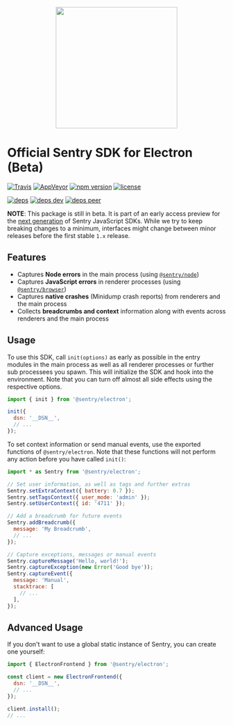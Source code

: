 <p align="center">
  <a href="https://sentry.io" target="_blank" align="center">
    <img src="https://sentry-brand.storage.googleapis.com/sentry-logo-black.png" width="280">
  </a>
  <br />
</p>

# Official Sentry SDK for Electron (Beta)

[![Travis](https://img.shields.io/travis/getsentry/sentry-electron.svg?maxAge=2592000)](https://travis-ci.org/getsentry/sentry-electron)
[![AppVeyor](https://img.shields.io/appveyor/ci/sentry/sentry-electron.svg)](https://ci.appveyor.com/project/sentry/sentry-electron)
[![npm version](https://img.shields.io/npm/v/@sentry/electron.svg)](https://www.npmjs.com/package/@sentry/electron)
[![license](https://img.shields.io/github/license/getsentry/sentry-electron.svg)](https://github.com/getsentry/sentry-electron/blob/master/LICENSE)

[![deps](https://david-dm.org/getsentry/sentry-electron/status.svg)](https://david-dm.org/getsentry/sentry-electron?view=list)
[![deps dev](https://david-dm.org/getsentry/sentry-electron/dev-status.svg)](https://david-dm.org/getsentry/sentry-electron?type=dev&view=list)
[![deps peer](https://david-dm.org/getsentry/sentry-electron/peer-status.svg)](https://david-dm.org/getsentry/sentry-electron?type=peer&view=list)

**NOTE**: This package is still in beta. It is part of an early access preview
for the
[next generation](https://github.com/getsentry/raven-js/tree/next#readme) of
Sentry JavaScript SDKs. While we try to keep breaking changes to a minimum,
interfaces might change between minor releases before the first stable `1.x`
release.

## Features

* Captures **Node errors** in the main process (using
  [`@sentry/node`](https://github.com/getsentry/raven-js/tree/next/packages/node))
* Captures **JavaScript errors** in renderer processes (using
  [`@sentry/browser`](https://github.com/getsentry/raven-js/tree/next/packages/browser))
* Captures **native crashes** (Minidump crash reports) from renderers and the
  main process
* Collects **breadcrumbs and context** information along with events across
  renderers and the main process

## Usage

To use this SDK, call `init(options)` as early as possible in the entry modules
in the main process as well as all renderer processes or further sub processees
you spawn. This will initialize the SDK and hook into the environment. Note that
you can turn off almost all side effects using the respective options.

```javascript
import { init } from '@sentry/electron';

init({
  dsn: '__DSN__',
  // ...
});
```

To set context information or send manual events, use the exported functions of
`@sentry/electron`. Note that these functions will not perform any action before
you have called `init()`:

```javascript
import * as Sentry from '@sentry/electron';

// Set user information, as well as tags and further extras
Sentry.setExtraContext({ battery: 0.7 });
Sentry.setTagsContext({ user_mode: 'admin' });
Sentry.setUserContext({ id: '4711' });

// Add a breadcrumb for future events
Sentry.addBreadcrumb({
  message: 'My Breadcrumb',
  // ...
});

// Capture exceptions, messages or manual events
Sentry.captureMessage('Hello, world!');
Sentry.captureException(new Error('Good bye'));
Sentry.captureEvent({
  message: 'Manual',
  stacktrace: [
    // ...
  ],
});
```

## Advanced Usage

If you don't want to use a global static instance of Sentry, you can create one
yourself:

```javascript
import { ElectronFrontend } from '@sentry/electron';

const client = new ElectronFrontend({
  dsn: '__DSN__',
  // ...
});

client.install();
// ...
```
